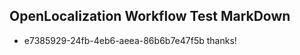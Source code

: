 ## OpenLocalization Workflow Test MarkDown
* e7385929-24fb-4eb6-aeea-86b6b7e47f5b thanks!

<!--HONumber=Sep16_HO2-->


